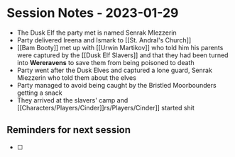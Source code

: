 # Session Notes - 2023-01-29
* The Dusk Elf the party met is named Senrak Mlezzerin
* Party delivered Ireena and Ismark to [[St. Andral's Church]]
* [[Bam Booty]] met up with [[Urwin Martikov]] who told him his parents were captured by the [[Dusk Elf Slavers]] and that they had been turned into **Wereravens** to save them from being poisoned to death
* Party went after the Dusk Elves and captured a lone guard, Senrak Miezzerin who told them about the elves
* Party managed to avoid being caught by the Bristled Moorbounders getting a snack
* They arrived at the slavers' camp and [[Characters/Players/Cinder]]rs/Players/Cinder]] started shit

## Reminders for next session
* [ ] 